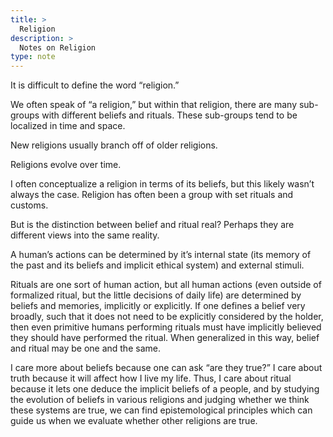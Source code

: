 ```yaml
---
title: >
  Religion
description: >
  Notes on Religion
type: note
---
```


It is difficult to define the word “religion.”

We often speak of “a religion,” but within that religion, there are many sub-groups with different beliefs and rituals.  These sub-groups tend to be localized in time and space.

New religions usually branch off of older religions.

Religions evolve over time.

I often conceptualize a religion in terms of its beliefs, but this likely wasn’t always the case.  Religion has often been a group with set rituals and customs.

But is the distinction between belief and ritual real?  Perhaps they are different views into the same reality.

A human’s actions can be determined by it’s internal state (its memory of the past and its beliefs and implicit ethical system) and external stimuli.

Rituals are one sort of human action, but all human actions (even outside of formalized ritual, but the little decisions of daily life) are determined by beliefs and memories, implicitly or explicitly.  If one defines a belief very broadly, such that it does not need to be explicitly considered by the holder, then even primitive humans performing rituals must have implicitly believed they should have performed the ritual.  When generalized in this way, belief and ritual may be one and the same.

I care more about beliefs because one can ask “are they true?”  I care about truth because it will affect how I live my life.  Thus, I care about ritual because it lets one deduce the implicit beliefs of a people, and by studying the evolution of beliefs in various religions and judging whether we think these systems are true, we can find epistemological principles which can guide us when we evaluate whether other religions are true.
